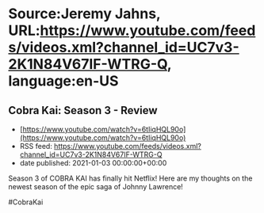 # Source:Jeremy Jahns, URL:https://www.youtube.com/feeds/videos.xml?channel_id=UC7v3-2K1N84V67IF-WTRG-Q, language:en-US

## Cobra Kai: Season 3 - Review
 - [https://www.youtube.com/watch?v=6tIiqHQL90o](https://www.youtube.com/watch?v=6tIiqHQL90o)
 - RSS feed: https://www.youtube.com/feeds/videos.xml?channel_id=UC7v3-2K1N84V67IF-WTRG-Q
 - date published: 2021-01-03 00:00:00+00:00

Season 3 of COBRA KAI has finally hit Netflix! Here are my thoughts on the newest season of the epic saga of Johnny Lawrence!

#CobraKai


